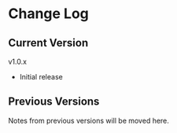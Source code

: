 # Change Log

## Current Version

v1.0.x

- Initial release

## Previous Versions

Notes from previous versions will be moved here.
